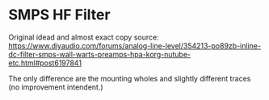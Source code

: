 # SMPS HF Filter

Original idead and almost exact copy source: https://www.diyaudio.com/forums/analog-line-level/354213-po89zb-inline-dc-filter-smps-wall-warts-preamps-hpa-korg-nutube-etc.html#post6197841

The only difference are the mounting wholes and slightly different traces (no improvement intendent.)

